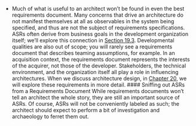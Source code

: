*  Much of what is useful to an architect won’t be found in even the best requirements document. Many concerns that drive an architecture do not manifest themselves at all as observables in the system being specified, and thus are not the subject of requirements specifications. ASRs often derive from business goals in the development organization itself; we’ll explore this connection in [Section 19.3](ch19.xhtml#ch19lev1sec3). Developmental qualities are also out of scope; you will rarely see a requirements document that describes teaming assumptions, for example. In an acquisition context, the requirements document represents the interests of the acquirer, not those of the developer. Stakeholders, the technical environment, and the organization itself all play a role in influencing architectures. When we discuss architecture design, in [Chapter 20](ch20.xhtml#ch20), we will explore these requirements in more detail. #### Sniffing out ASRs from a Requirements Document While requirements documents won’t tell an architect the whole story, they are still an important source of ASRs. Of course, ASRs will not be conveniently labeled as such; the architect should expect to perform a bit of investigation and archaeology to ferret them out.